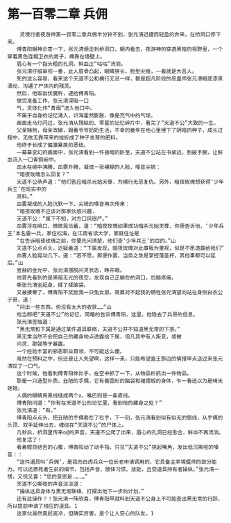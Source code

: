 # 第一百零二章 兵佣
        灵境行者夜游神第一百零二章兵佣半分钟不到，张元清迅捷而轻盈的奔来，在桥洞口停下来。
       傅青阳眼神示意一下，张元清便走到桥洞口，朝内看去，夜游神的穿透黑暗的视野里，一个穿着黑色连帽卫衣的男子，瘫靠在墙壁上。
       眉心有一个指头粗的孔洞，鲜血正“咕咕”流淌。
       张元清仔细审视一番，此人眉骨凸起，眼睛狭长，脸型尖瘦，一看就是大恶人。
       死的这么容易，看来这个天道不公和横行无忌一样，都是超凡阶段的巫蛊师张元清眼底漆黑涌动，沟通了尸体内的残灵。
       然后，他取出伏魔杵，递给傅青阳。
       做完准备工作，张元清深吸一口
       气，灵体化作“青烟”进入他口中。
       不属于自身的记忆涌入，识海霍然膨胀，像是充气中的气球。
       画面走马灯闪过，张元清从残缺的、零星的记忆碎片中，看完了“天道不公”大致的一生。
       父亲赌狗，母亲改嫁，跟着爷爷奶奶生活，不幸的童年在他心里埋下了阴暗的种子，成长过程中，无依无靠带来的挫折成了种子发芽的肥料。
       他终于长成了偏激暴戾的恶徒。
       一幕幕变幻的画面中，张元清看到一件昏暗的卧室，天道不公站在书桌边，割破手腕，让鲜血流入一口青铜碗中。
       血水在碗中沸腾，血雾升腾，凝成一张模糊的人脸，嗓音尖锐：
       “暗夜玫瑰怎么回复？”
       天道不公恭声道：“他们答应暗杀元始天尊，为横行无忌复仇。另外，暗夜玫瑰想获得‘少年兵王’在现实中的
       资料。”
       血雾凝成的人脸沉默一下，尖锐的嗓音再次传来：
       “暗夜玫瑰不应该对那家伙感兴趣.
       天道不公：“属下不知，对方口风很严。”
       血雾浮在碗口，微微晃动着，道：“暗夜玫瑰如果成功暗杀元始天尊，你便告诉他，‘少年兵王’本名雷一兵，家住松海，在江南省读大学，家庭住址是
       “在告诉暗夜玫瑰之前，你要先问清楚，他们查‘少年兵王’的目的。”山
       天道不公点点头，迟疑着道：“下属发现，暗夜玫瑰对此事极为重视，似是不愿透露给我们”
       血雾人脸晃动几下，道：“若不愿，那便作罢，当务之急是掌控落圣杯，其他事都可以延后。”山
       宣赫的金光中，张元清摆脱问灵状态，睁开眼。
       他首先看到的是黑暗无光的夜空，发现自己正躺在桥洞口，后脑疼痛。
       嘶张元清坐起身，揉了揉脑袋。
       又被揍晕了，傅青阳不奖励我一只兔女郎，简直对不起我的牺牲张元清望向站在身侧白衣公子哥，道：
       “问出一些东西，但没有太大的收获……”山
       他当即把“天道不公”的记忆，简略的告诉傅青阳，这里，他隐去了兵哥的信息。
       张元清苦恼道：
       “黑无常和下属是通过某件道具联络，天道不公并不知道黑无常的下落。”
       黑无常当然不会把自己的藏身地点透露给下属，但凡其中有人叛变，或被
       问灵，那就等于暴露。
       一个经验丰富的邪恶职业首领，不可能这么傻。
       虽然在预料之中，但还是让人失望啊，这样一来，只能希望蛊王那边的情报早点送过来张元清叹了一口气。
       这个时候，他看到傅青阳伸出手，在空中抓了一下，从物品栏抓出一件物品。
       那是一只造型朴质、丑陋的手偶，它有着圆形的脑袋和裙摆般的身体，乍一看还以为是晴天娃娃。
       人偶的眼睛用黑线缝成两个x，嘴巴则是一条直线。
       傅青阳问道：“你有在天道不公的记忆里，看到他的藏身之处？”
       张元清道：“有。”
       傅青阳点点头，把丑陋的手偶套在了右手，下一刻，张元清看到似有似无的银线，从手偶的头顶、双手延伸出去，缠绕在“天道不公”的尸体上。
       几秒后，桥洞里传来o@的声音，天道不公爬了出来，眉心的孔洞已经愈合，鲜血不再流淌。
       他复活了！
       看着瞠目结舌的心腹，傅青阳动了动手指，只见“天道不公”挑起嘴角，发出低沉嘶哑的嗓音：：
       “这件道具叫‘兵佣’，是我向白虎兵众一位长老申请调用的，它具备主宰境偃师的部分能力。可以还原死者生前的细节，包括声音、肢体习惯、技能，且受道具持有者操纵。”张元清一愣，又惊又喜：“您的意思是.….…”
       天道不公嘶哑的声音淡淡道：
       “操纵这具身体与黑无常联络，打探出他下一步的计划。”
       还有这操作？！张元清一阵欣喜，傅青阳早就料到天道不公身上不可能查出黑无常的行踪，所以提前申请了相应的道具。1
       这家伙虽然臭屁高冷，但确实厉害，是个让人安心的队友。1